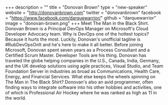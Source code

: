+++
description = ""
title = "Donovan Brown"
type = "new-speaker"
website = "http://donovanbrown.com"
twitter = "donovanbrown"
facebook = "https://www.facebook.com/darquewarrior/"
github = "darquewarrior"
image = "donovan-brown.png"
+++
Meet The Man in the Black Shirt. Donovan Brown is a Principal DevOps Manager on Microsoft's Cloud Developer Advocacy team. Why is DevOps one of the hottest topics? Because it hurts the most. Luckily, Donovan's unofficial tagline is #RubDevOpsOnIt and he's here to make it all better. Before joining Microsoft, Donovan spent seven years as a Process Consultant and a Certified Scrum Master. Developer Tools are his thing. Donovan has traveled the globe helping companies in the U.S., Canada, India, Germany, and the UK develop solutions using agile practices, Visual Studio, and Team Foundation Server in industries as broad as Communications, Health Care, Energy, and Financial Services. What else keeps the wheels spinning on The Man in The Black Shirt? Donovan's also an avid programmer, often finding ways to integrate software into his other hobbies and activities, one of which is Professional Air Hockey where he was ranked as high as 11 in the world.